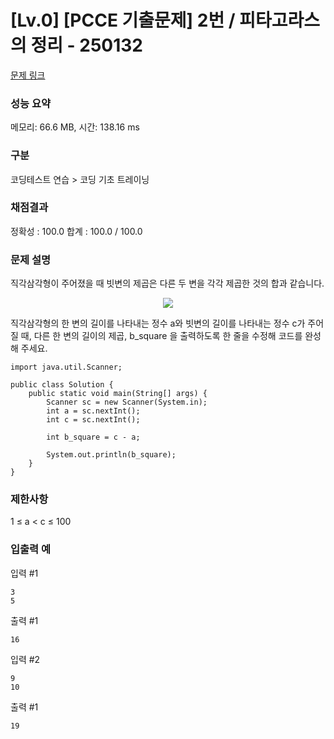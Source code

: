 # [Lv.0] [PCCE 기출문제] 2번 / 피타고라스의 정리 - 250132

[문제 링크](https://school.programmers.co.kr/learn/courses/30/lessons/250132) 

### 성능 요약

메모리: 66.6 MB, 시간: 138.16 ms

### 구분

코딩테스트 연습 > 코딩 기초 트레이닝

### 채점결과

정확성 : 100.0
합계 : 100.0 / 100.0

### 문제 설명

직각삼각형이 주어졌을 때 빗변의 제곱은 다른 두 변을 각각 제곱한 것의 합과 같습니다.
<p align="center">
<img src="https://grepp-programmers.s3.ap-northeast-2.amazonaws.com/files/production/45e3aa58-327f-4860-a634-2917ae76c159/%E1%84%91%E1%85%B5%E1%84%90%E1%85%A1%E1%84%80%E1%85%A9%E1%84%85%E1%85%A1%E1%84%89%E1%85%B3.jpg">
</p>

직각삼각형의 한 변의 길이를 나타내는 정수 a와 빗변의 길이를 나타내는 정수 c가 주어질 때, 다른 한 변의 길이의 제곱, b_square 을 출력하도록 한 줄을 수정해 코드를 완성해 주세요.

```
import java.util.Scanner;

public class Solution {
    public static void main(String[] args) {
        Scanner sc = new Scanner(System.in);
        int a = sc.nextInt();
        int c = sc.nextInt();

        int b_square = c - a;

        System.out.println(b_square);
    }
}
```

### 제한사항

1 ≤ a < c ≤ 100

### 입출력 예 

입력 #1
```
3
5
```

출력 #1
```
16
```

입력 #2
```
9
10
```

출력 #1
```
19
```